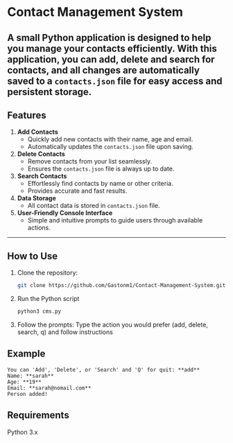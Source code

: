 # Contact Management System

A small Python application is designed to help you manage your contacts efficiently. With this application, you can add, delete and search for contacts, and all changes are automatically saved to a `contacts.json` file for easy access and persistent storage.
---

## Features

1. **Add Contacts**
    - Quickly add new contacts with their name, age and email.
    - Automatically updates the `contacts.json` file upon saving.
2. **Delete Contacts**
    - Remove contacts from your list seamlessly.
    - Ensures the `contacts.json` file is always up to date.
3. **Search Contacts**
    - Effortlessly find contacts by name or other criteria.
    - Provides accurate and fast results.
4. **Data Storage**
    - All contact data is stored in `contacts.json` file.
5. **User-Friendly Console Interface**
    - Simple and intuitive prompts to guide users through available actions.
---

## How to Use

1. Clone the repository:
   ```bash
   git clone https://github.com/Gastonm1/Contact-Management-System.git
   ```
2. Run the Python script

   ```bash
   python3 cms.py

   ```

3. Follow the prompts:
   Type the action you would prefer (add, delete, search, q) and follow instructions

## Example

    You can 'Add', 'Delete', or 'Search' and 'Q' for quit: **add**
    Name: **sarah**
    Age: **19**
    Email: **sarah@nomail.com**
    Person added!

## Requirements

Python 3.x
